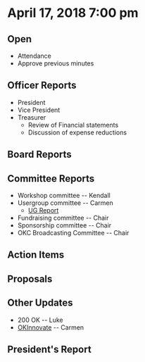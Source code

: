 # April 17, 2018 7:00 pm

## Open
* Attendance
* Approve previous minutes

## Officer Reports
* President
* Vice President
* Treasurer
    - Review of Financial statements
    - Discussion of expense reductions

## Board Reports

## Committee Reports

* Workshop committee -- Kendall
* Usergroup committee -- Carmen
    - [UG Report](./committee_reports/04_usergroup.md)
* Fundraising committee -- Chair
* Sponsorship committee -- Chair
* OKC Broadcasting Committee -- Chair

## Action Items

## Proposals

## Other Updates
* 200 OK -- Luke
* [OKInnovate](https://www.okinnovate.com/) -- Carmen

## President's Report 
